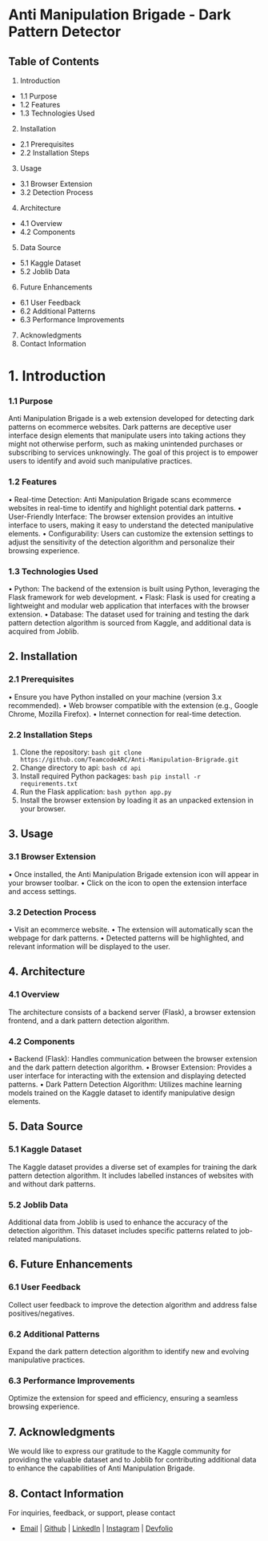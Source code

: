 # Anti Manipulation Brigade - Dark Pattern Detector
## Table of Contents
1.	Introduction 
- 1.1 Purpose 
- 1.2 Features 
- 1.3 Technologies Used
2.   Installation
- 2.1 Prerequisites 
- 2.2 Installation Steps
3.	Usage 
- 3.1 Browser Extension 
- 3.2 Detection Process
4.	Architecture 
- 4.1 Overview 
- 4.2 Components
5.	Data Source
- 5.1 Kaggle Dataset 
- 5.2 Joblib Data
6.	Future Enhancements
- 6.1 User Feedback 
- 6.2 Additional Patterns 
- 6.3 Performance Improvements
7.	Acknowledgments
8.	Contact Information

# 1. Introduction
### 1.1 Purpose
Anti Manipulation Brigade is a web extension developed for detecting dark patterns on ecommerce websites. Dark patterns are deceptive user interface design elements that manipulate users into taking actions they might not otherwise perform, such as making unintended purchases or subscribing to services unknowingly. The goal of this project is to empower users to identify and avoid such manipulative practices.
### 1.2 Features
•	Real-time Detection: Anti Manipulation Brigade scans ecommerce websites in real-time to identify and highlight potential dark patterns.
•	User-Friendly Interface: The browser extension provides an intuitive interface to users, making it easy to understand the detected manipulative elements.
•	Configurability: Users can customize the extension settings to adjust the sensitivity of the detection algorithm and personalize their browsing experience.
### 1.3 Technologies Used
•	Python: The backend of the extension is built using Python, leveraging the Flask framework for web development.
•	Flask: Flask is used for creating a lightweight and modular web application that interfaces with the browser extension.
•	Database: The dataset used for training and testing the dark pattern detection algorithm is sourced from Kaggle, and additional data is acquired from Joblib.
  
## 2. Installation
### 2.1 Prerequisites
•	Ensure you have Python installed on your machine (version 3.x recommended).
•	Web browser compatible with the extension (e.g., Google Chrome, Mozilla Firefox).
•	Internet connection for real-time detection.

### 2.2 Installation Steps
1.	Clone the repository: ```bash git clone https://github.com/TeamcodeARC/Anti-Manipulation-Brigrade.git```
2.	 Change directory to api: ```bash cd api```
3.	Install required Python packages: ```bash pip install -r requirements.txt```
4.	Run the Flask application: ```bash python app.py```
5.	Install the browser extension by loading it as an unpacked extension in your browser.

## 3. Usage
### 3.1 Browser Extension
•	Once installed, the Anti Manipulation Brigade extension icon will appear in your browser toolbar.
•	Click on the icon to open the extension interface and access settings.
### 3.2 Detection Process
•	Visit an ecommerce website.
•	The extension will automatically scan the webpage for dark patterns.
•	Detected patterns will be highlighted, and relevant information will be displayed to the user.

## 4. Architecture
### 4.1 Overview
The architecture consists of a backend server (Flask), a browser extension frontend, and a dark pattern detection algorithm.
### 4.2 Components
•	Backend (Flask): Handles communication between the browser extension and the dark pattern detection algorithm.
•	Browser Extension: Provides a user interface for interacting with the extension and displaying detected patterns.
•	Dark Pattern Detection Algorithm: Utilizes machine learning models trained on the Kaggle dataset to identify manipulative design elements.

## 5. Data Source
### 5.1 Kaggle Dataset
The Kaggle dataset provides a diverse set of examples for training the dark pattern detection algorithm. It includes labelled instances of websites with and without dark patterns.
### 5.2 Joblib Data
Additional data from Joblib is used to enhance the accuracy of the detection algorithm. This dataset includes specific patterns related to job-related manipulations.

## 6. Future Enhancements
### 6.1 User Feedback
Collect user feedback to improve the detection algorithm and address false positives/negatives.
### 6.2 Additional Patterns
Expand the dark pattern detection algorithm to identify new and evolving manipulative practices.
### 6.3 Performance Improvements
Optimize the extension for speed and efficiency, ensuring a seamless browsing experience.

## 7. Acknowledgments
We would like to express our gratitude to the Kaggle community for providing the valuable dataset and to Joblib for contributing additional data to enhance the capabilities of Anti Manipulation Brigade.

## 8. Contact Information
For inquiries, feedback, or support, please contact
- [Email](mailto:codearcteam@gmail.com) | [Github](https://github.com/TeamcodeARC) | [LinkedIn](https://www.linkedin.com/company/teamcodearc) | [Instagram](https://www.instagram.com/teamcodearc) | [Devfolio](https://devfolio.co/@teamcodearc) 


